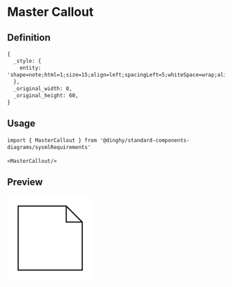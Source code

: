 # Master Callout

## Definition

```
{
  _style: { 
    entity: 'shape=note;html=1;size=15;align=left;spacingLeft=5;whiteSpace=wrap;align=center;',
  },
  _original_width: 0,
  _original_height: 60,
}
```

## Usage

```
import { MasterCallout } from '@dinghy/standard-components-diagrams/sysmlRequirements'

<MasterCallout/>
```

## Preview

<img src="./master-callout.png" width="200"/>
